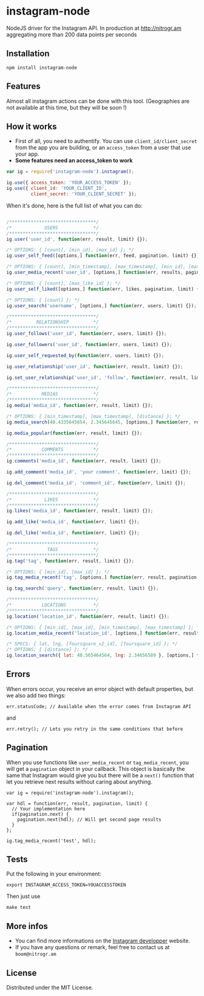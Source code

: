 instagram-node
==============

NodeJS driver for the Instagram API.
In production at http://nitrogr.am aggregating more than 200 data points per seconds

## Installation

`npm install instagram-node`

## Features

Almost all instagram actions can be done with this tool. (Geographies are not available at this time, but they will be soon !)

## How it works

* First of all, you need to authentify. You can use `client_id/client_secret` from the app you are building, or an `access_token` from
a user that use your app.
* **Some features need an access_token to work**

```javascript
var ig = require('instagram-node').instagram();

ig.use({ access_token: 'YOUR_ACCESS_TOKEN' });
ig.use({ client_id: 'YOUR_CLIENT_ID',
         client_secret: 'YOUR_CLIENT_SECRET' });
```

When it's done, here is the full list of what you can do:

```javascript

/********************************/
/*            USERS             */
/********************************/
ig.user('user_id', function(err, result, limit) {});

/* OPTIONS: { [count], [min_id], [max_id] }; */
ig.user_self_feed([options,] function(err, feed, pagination, limit) {});

/* OPTIONS: { [count], [min_timestamp], [max_timestamp], [min_id], [max_id] }; */
ig.user_media_recent('user_id', [options,] function(err, results, pagination, limit) {});

/* OPTIONS: { [count], [max_like_id] }; */
ig.user_self_liked([options,] function(err, likes, pagination, limit) {});

/* OPTIONS: { [count] }; */
ig.user_search('username', [options,] function(err, users, limit) {});

/********************************/
/*         RELATIONSHIP         */
/********************************/
ig.user_follows('user_id', function(err, users, limit) {});

ig.user_followers('user_id', function(err, users, limit) {});

ig.user_self_requested_by(function(err, users, limit) {});

ig.user_relationship('user_id', function(err, result, limit) {});

ig.set_user_relationship('user_id', 'follow', function(err, result, limit) {});

/********************************/
/*           MEDIAS             */
/********************************/
ig.media('media_id', function(err, result, limit) {});

/* OPTIONS: { [min_timestamp], [max_timestamp], [distance] }; */
ig.media_search(48.4335645654, 2.345645645, [options,] function(err, result, limit) {});

ig.media_popular(function(err, result, limit) {});

/********************************/
/*           COMMENTS           */
/********************************/
ig.comments('media_id', function(err, result, limit) {});

ig.add_comment('media_id', 'your comment', function(err, limit) {});

ig.del_comment('media_id', 'comment_id', function(err, limit) {});

/********************************/
/*            LIKES             */
/********************************/
ig.likes('media_id', function(err, result, limit) {});

ig.add_like('media_id', function(err, limit) {});

ig.del_like('media_id', function(err, limit) {});

/********************************/
/*             TAGS             */
/********************************/
ig.tag('tag', function(err, result, limit) {});

/* OPTIONS: { [min_id], [max_id] }; */
ig.tag_media_recent('tag', [options,] function(err, result, pagination, limit) {});

ig.tag_search('query', function(err, result, limit) {});

/********************************/
/*           LOCATIONS          */
/********************************/
ig.location('location_id', function(err, result, limit) {});

/* OPTIONS: { [min_id], [max_id], [min_timestamp], [max_timestamp] }; */
ig.location_media_recent('location_id', [options,] function(err, result, pagination, limit) {});

/* SPECS: { lat, lng, [foursquare_v2_id], [foursquare_id] }; */
/* OPTIONS: { [distance] }; */
ig.location_search({ lat: 48.565464564, lng: 2.34656589 }, [options,] function(err, result, limit) {});
```

## Errors

When errors occur, you receive an error object with default properties, but we also add two things:

    err.statusCode; // Available when the error comes from Instagram API

and

    err.retry(); // Lets you retry in the same conditions that before

## Pagination

When you use functions like `user_media_recent` or `tag_media_recent`, you will get a `pagination` object in your callback. This object 
is basically the same that Instagram would give you but there will be a `next()` function that let you retrieve next results without caring about anything.

    var ig = require('instagram-node').instagram();

    var hdl = function(err, result, pagination, limit) {
      // Your implementation here
      if(pagination.next) {
        pagination.next(hdl); // Will get second page results
      }
    };
  
    ig.tag_media_recent('test', hdl);

## Tests

Put the following in your environment:

    export INSTAGRAM_ACCESS_TOKEN=YOUACCESSTOKEN

Then just use

    make test

## More infos

* You can find more informations on the [Instagram developper](http://instagram.com/developer) website.
* If you have any questions or remark, feel free to contact us at `boom@nitrogr.am`

## License

Distributed under the MIT License.

